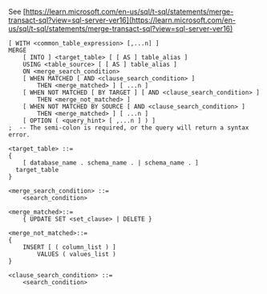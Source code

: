 See [https://learn.microsoft.com/en-us/sql/t-sql/statements/merge-transact-sql?view=sql-server-ver16](https://learn.microsoft.com/en-us/sql/t-sql/statements/merge-transact-sql?view=sql-server-ver16)
```
[ WITH <common_table_expression> [,...n] ]
MERGE
    [ INTO ] <target_table> [ [ AS ] table_alias ]
    USING <table_source> [ [ AS ] table_alias ]
    ON <merge_search_condition>
    [ WHEN MATCHED [ AND <clause_search_condition> ]
        THEN <merge_matched> ] [ ...n ]
    [ WHEN NOT MATCHED [ BY TARGET ] [ AND <clause_search_condition> ]
        THEN <merge_not_matched> ]
    [ WHEN NOT MATCHED BY SOURCE [ AND <clause_search_condition> ]
        THEN <merge_matched> ] [ ...n ]
    [ OPTION ( <query_hint> [ ,...n ] ) ]
;  -- The semi-colon is required, or the query will return a syntax error.

<target_table> ::=
{
    [ database_name . schema_name . | schema_name . ]
  target_table
}

<merge_search_condition> ::=
    <search_condition>

<merge_matched>::=
    { UPDATE SET <set_clause> | DELETE }

<merge_not_matched>::=
{
    INSERT [ ( column_list ) ]
        VALUES ( values_list )
}

<clause_search_condition> ::=
    <search_condition>
```
